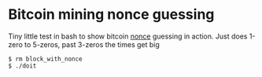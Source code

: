 # Bitcoin mining nonce guessing

Tiny little test in bash to show bitcoin [nonce](https://en.bitcoin.it/wiki/Nonce) guessing in action.
Just does 1-zero to 5-zeros, past 3-zeros the times get big

```
$ rm block_with_nonce
$ ./doit
```
